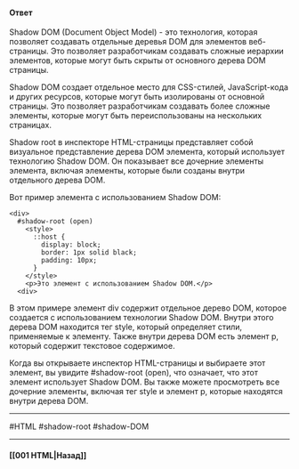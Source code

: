 #### Ответ

Shadow DOM (Document Object Model) - это технология, которая позволяет создавать отдельные деревья DOM для элементов веб-страницы. Это позволяет разработчикам создавать сложные иерархии элементов, которые могут быть скрыты от основного дерева DOM страницы.

Shadow DOM создает отдельное место для CSS-стилей, JavaScript-кода и других ресурсов, которые могут быть изолированы от основной страницы. Это позволяет разработчикам создавать более сложные элементы, которые могут быть переиспользованы на нескольких страницах.

Shadow root в инспекторе HTML-страницы представляет собой визуальное представление дерева DOM элемента, который использует технологию Shadow DOM. Он показывает все дочерние элементы элемента, включая элементы, которые были созданы внутри отдельного дерева DOM.

Вот пример элемента с использованием Shadow DOM:

```
<div>
  #shadow-root (open)
    <style>
      ::host {
        display: block;
        border: 1px solid black;
        padding: 10px;
      }
    </style>
    <p>Это элемент с использованием Shadow DOM.</p>
  <div>
```

В этом примере элемент div содержит отдельное дерево DOM, которое создается с использованием технологии Shadow DOM. Внутри этого дерева DOM находится тег style, который определяет стили, применяемые к элементу. Также внутри дерева DOM есть элемент p, который содержит текстовое содержимое.

Когда вы открываете инспектор HTML-страницы и выбираете этот элемент, вы увидите #shadow-root (open), что означает, что этот элемент использует Shadow DOM. Вы также можете просмотреть все дочерние элементы, включая тег style и элемент p, которые находятся внутри дерева DOM.

___
#HTML #shadow-root #shadow-DOM

___

#### [[001 HTML|Назад]]